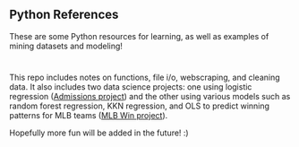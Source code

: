 ## Python References

These are some Python resources for learning, as well as examples of mining datasets and modeling!
#
This repo includes notes on functions, file i/o, webscraping, and cleaning data. It also includes two data science projects: one using logistic regression ([Admissions project](https://github.com/leahgaeta/Python-References/blob/master/Admissions%20Project.ipynb)) and the other using various models such as random forest regression, KKN regression, and OLS to predict winning patterns for MLB teams ([MLB Win project](https://github.com/leahgaeta/Python-References/blob/master/MLB%20Win%20Project.ipynb)).

Hopefully more fun will be added in the future! :)
